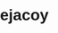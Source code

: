 # ejacoy
<!DOCTYPE html>
<html lang="id">
<head>
    <meta charset="UTF-8">
    <meta name="viewport" content="width=device-width, initial-scale=1.0">
    <title>Portofolio Humas - 	Apreza Rofik</title>
    <style>
        body {
            font-family: Arial, sans-serif;
            line-height: 1.6;
            margin: 0;
            padding: 0;
        }
        
        header {
            background: #333;
            color: #fff;
            padding: 10px 0;
            text-align: center;
        }
        
        nav ul {
            list-style: none;
            padding: 0;
        }
        
        nav ul li {
            display: inline;
            margin: 0 10px;
        }
        
        nav ul li a {
            color: #fff;
            text-decoration: none;
        }
        
        section {
            padding: 20px;
            margin: 20px;
        }
        
        h2 {
            color: #333;
        }
        
        form {
            display: flex;
            flex-direction: column;
        }
        
        form label {
            margin-top: 10px;
        }
        
        form input, form textarea {
            padding: 10px;
            margin-top: 5px;
            width: 100%;
            max-width: 500px;
        }
        
        form button {
            padding: 10px;
            background: #333;
            color: #fff;
            border: none;
            margin-top: 10px;
            cursor: pointer;
        }
        
        form button:hover {
            background: #555;
        }
        
        footer {
            background: #333;
            color: #fff;
            text-align: center;
            padding: 10px 0;
            position: fixed;
            width: 100%;
            bottom: 0;
        }

	.responsive-img {
            
	    width: 100%;
            
	    height: auto;
            
	    max-width: 400px;
            
	    display: block;
            
	    margin: 0 auto;
        
       }
    </style>
</head>
<body>
    <header>
        <h1>Portofolio Humas</h1>
        <nav>
            <ul>
                <li><a href="#home">Beranda</a></li>
                <li><a href="#about">Tentang Saya</a></li>
                <li><a href="#projects">Proyek Akademik</a></li>
                <li><a href="#internship">Pengalaman Magang</a></li>
                <li><a href="#certifications">Sertifikasi</a></li>
                <li><a href="#proposal">Proposal Magang</a></li>
                <li><a href="#contact">Kontak</a></li>
            </ul>
        </nav>
    </header>
    
    <section id="home">
        <h2>Selamat datang di portofolio Apreza Rofik</h2>
        <img src="images/apreza.jpg" alt="Foto Profil" class="responsive-img">
        <p>Perkenalkan, nama saya Apreza Rofik, seorang mahasiswa yang saat ini sedang menempuh pendidikan di Universitas Nasional dengan jurusan Ilmu Komunikasi. Selama masa perkuliahan, saya sangat tertarik dengan bidang Hubungan Masyarakat (Humas) dan aktif mengembangkan keterampilan di bidang tersebut. Saya memiliki pengalaman magang selama dua bulan di BKKBN, di mana saya terlibat dalam berbagai proyek penting seperti Rapat Kerja Nasional Program Bangga Kencana untuk percepatan penurunan stunting 2024, perayaan HUT GenRe ke-14, dan RAKORNIS Kemitraan tahun 2024. Dalam peran tersebut, saya bertugas mentranskrip liputan acara yang berhubungan dengan percepatan penurunan stunting melalui berbagai platform seperti Zoom, YouTube, dan rekaman suara.

Selain itu, saya juga memiliki pengalaman menjadi Humas dalam event donor darah bersama Palang Merah Indonesia (PMI) dan cek kesehatan bersama Masyarakat Relawan Indonesia (MRI). Dalam event tersebut, saya bertanggung jawab untuk menyusun press release, mengelola dokumentasi foto dan video, serta memelihara hubungan baik dengan media massa untuk memastikan informasi tentang acara tersampaikan dengan baik kepada masyarakat. Pengalaman-pengalaman ini telah memperkaya kemampuan saya dalam komunikasi, manajemen acara, dan kerjasama tim, serta memperkuat komitmen saya untuk berkontribusi dalam bidang Humas di masa depan..</p>
    </section>
    
    <section id="about">
        <h2>Tentang Saya</h2>
        <p><strong>Nama:</strong> Apreza Rofik</p>
        <p><strong>Email:</strong> aprezarofik07@gmail.com</p>
        <p><strong>LinkedIn:</strong> <a href="[Tautan LinkedIn]">Profil LinkedIn</a></p>
        <p><strong>Pendidikan:</strong> Universitas Nasional</p>
        <p>Saya tertarik pada bidang humas karena...</p>
    </section>
    
    <section id="projects">
        <h2>Proyek Akademik</h2>
        <div>
            <h3>DOREMI (Donor Darah Bersama PMI & Cek Kesehatan Bersama MRI)</h3>
	    <img src="images/pro1.jpeg" alt="Foto Proyek 1" style="width:400px;height:auto;">
            <p>DOREMI 2023 adalah sebuah kegiatan sosial yang diinisiasi oleh tujuh mahasiswa Universitas Nasional, dengan bantuan dari pemuda karang taruna Kelurahan Kayu Manis. Acara ini berfokus pada isu kesehatan masyarakat, yang merupakan aspek penting dalam kehidupan sehari-hari. Kegiatan utama DOREMI 2023 meliputi donor darah dan pemeriksaan kesehatan, yang dilakukan oleh tenaga ahli dari PMI (Palang Merah Indonesia) dan MRI (Masyarakat Relawan Indonesia). Dengan adanya DOREMI 2023, diharapkan masyarakat dapat lebih menyadari pentingnya menjaga kesehatan diri sendiri serta berpartisipasi dalam aksi kepedulian terhadap sesama melalui donor darah. Tujuan dari kegiatan ini adalah untuk membantu masyarakat menyadari pentingnya kesehatan, memberikan layanan fasilitas kesehatan, mendukung program kepedulian sosial, menjaga kesehatan masyarakat, dan mempererat hubungan antar warga.</p>
        </div>
        <div>
            <h3>Usaha PKM-K HAPPYSSORIES</h3>
	     <img src="images/pro2.jpeg" alt="Foto Proyek 2" style="width:200px;height:auto;">  <img src="images/pro3.jpeg" alt="Foto Proyek 2" style="width:200px;height:auto;">
            <p>PKM-K HAPPYSSORIES adalah sebuah proyek kewirausahaan yang dikelola oleh lima mahasiswa Universitas Nasional sebagai bagian dari mata kuliah Kewirausahaan. Proyek ini menjual berbagai produk aksesori buatan tangan, atau handmade, yang menarik dan unik. Para mahasiswa tersebut bekerja sama dalam merancang, memproduksi, dan memasarkan produk-produk aksesori seperti gelang, kalung, anting, dan lainnya. Menggunakan bahan-bahan berkualitas untuk memastikan setiap produk memiliki nilai estetika dan daya tahan yang tinggi. Melalui PKM-K HAPPYSSORIES, para mahasiswa tidak hanya belajar tentang aspek praktis dari berwirausaha, seperti manajemen produksi dan strategi pemasaran, tetapi juga mengasah kreativitas dan keterampilan tangan. Selain itu, proyek ini memberikan kesempatan untuk memahami dinamika pasar dan merespon kebutuhan konsumen dengan produk yang inovatif dan personal.</p>
        </div>
    </section>
    
    <section id="internship">
        <h2>Pengalaman Magang</h2>
        <div>
            <h3>Badan Kependudukan dan Keluarga Berencana Nasional</h3>
	    <img src="images/pre1.jpeg" alt="Foto magang" style="width:200px;height:auto;">  <img src="images/pre2.jpeg" alt="Foto magang " style="width:200px;height:auto;"> 
	    <img src="images/pre3.jpeg" alt="Foto magang" style="width:200px;height:200;">  <img src="images/pre4.jpeg" alt="Foto magang" style="width:200px;height:auto;"> 
            <p><strong>Periode:</strong> 1 April 2024 - 31 Mei 2024</p>
            <p>Sebagai anak magang di bagian Humas, saya memiliki tanggung jawab yang bervariasi. Pertama, saya membantu dalam membuat transkrip liputan acara sosialisasi, kampanye, dan kegiatan lainnya untuk mempermudah penyusunan Press Release. Kedua, saya mendukung administrasi dengan tugas seperti mencetak dokumen, mengurus permintaan tanda tangan, dan menangani tugas-tugas administratif lainnya. Ketiga, saya terlibat dalam persiapan acara besar seperti rapat kerja nasional, membantu memastikan segala persiapan berjalan lancar. Keempat, saya menjadi notulis pada kegiatan rapat via zoom, mencatat setiap detail penting yang dibahas. Kelima, saya bertugas mengambil foto dan video sebagai dokumentasi pada setiap kegiatan Humas, memastikan momen-momen penting terdokumentasi dengan baik. Terakhir, saya berusaha memelihara hubungan baik dengan media massa sebagai bagian dari upaya untuk membangun dan memelihara citra positif perusahaan atau organisasi.</p>
            <p>Selama magang di BKKBN, saya memiliki kesempatan untuk berpartisipasi dalam berbagai proyek kerja dan kampanye yang sangat berarti. Salah satu kegiatan penting yang saya ikuti adalah Rapat Kerja Nasional Program Bangga Kencana yang berfokus pada percepatan penurunan stunting tahun 2024. Selain itu, saya turut serta dalam acara perayaan HUT GenRe ke-14, yang merupakan momen berharga untuk merayakan dan memperkuat program Generasi Berencana. Saya juga mengikuti RAKORNIS Kemitraan tahun 2024, sebuah kegiatan strategis yang bertujuan memperkuat kemitraan dalam rangka mendukung berbagai program BKKBN. Selain menghadiri acara-acara tersebut, saya juga banyak terlibat dalam tugas mentranskrip liputan dari berbagai acara yang berhubungan dengan percepatan penurunan stunting. Tugas ini mencakup mentranskrip rapat dan acara yang dilakukan via Zoom, YouTube, atau rekaman suara lainnya. Melalui berbagai aktivitas ini, saya dapat memperoleh wawasan yang mendalam dan pengalaman praktis dalam upaya nasional untuk mengatasi isu stunting di Indonesia.</p>
        </div>
    </section>
    
    <section id="certifications">
        <h2>Sertifikasi dan Pelatihan</h2>
        <div>
            <h3>[Nama Sertifikasi/Pelatihan]</h3>
            <p><strong>Penyelenggara:</strong> [Nama Organisasi]</p>
            <p><strong>Tanggal:</strong> [Bulan Tahun]</p>
            <p>[Deskripsi]</p>
        </div>
    </section>
    
    <section id="proposal">
        <h2>Proposal Magang</h2>
        <div>
            <h3>[Judul Proposal]</h3>
            <p>[Deskripsi Singkat]</p>
            <p>[Isi Proposal]</p>
        </div>
    </section>
    
    <section id="contact">
        <h2>Kontak</h2>
        <form action="submit_form.php" method="post">
            <label for="name">Nama:</label>
            <input type="text" id="name" name="name" required>
            <label for="email">Email:</label>
            <input type="email" id="email" name="email" required>
            <label for="message">Pesan:</label>
            <textarea id="message" name="message" required></textarea>
            <button type="submit">Kirim</button>
        </form>
    </section>
    
    <footer>
        <p>&copy; 2024 Portofolio Humas - [Nama Anda]</p>
    </footer>
</body>
</html>
